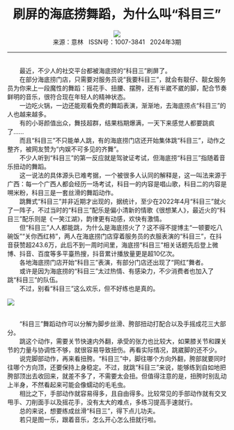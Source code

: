 # <center>刷屏的海底捞舞蹈，为什么叫“科目三”</center>

<div align=center><img src="http://fslib.vip.qikan.cn/img.ashx?key=%d7%f7%d5%df%a3%ba%c3%f4%c3%f4"></div>

<center>来源：意林   ISSN号：1007-3841   2024年3期</center>

* * *

<br>　　最近，不少人的社交平台都被海底捞的“科目三”刷屏了。  
　　在部分海底捞门店，只需要对服务员说“我要科目三”，就会有靓仔、靓女服务员为你来上一段魔性的舞蹈：摇花手、扭腰、摆胯，还有半崴不崴的脚，配合节奏鲜明的音乐，很符合现在年轻人的精神状态。  
　　一边吃火锅，一边还能观看免费的舞蹈表演，渐渐地，去海底捞点“科目三”的人也越来越多。  
　　有的小哥颜值出众，舞技超群，结果档期爆满，一天下来感觉人都要跳疯了……  
　　而且“科目三”不只能单人跳，有的海底捞门店还开始集体跳“科目三”，动作之整齐，被网友赞为“内娱不可多见的齐舞”。  
　　不少人听到“科目三”的第一反应就是驾驶证考试，但海底捞“科目三”指随着音乐扭动的舞蹈。  
　　这一说法的具体源头已难考据，一个被很多人认同的解释是，这一叫法来源于广西：每一个广西人都会经历一场考试，科目一的内容是唱山歌，科目二的内容是嗍米粉，科目三是一套丝滑的舞蹈动作。  
　　跳舞式“科目三”并非近期才出现的，据统计，至少在2022年4月“科目三”就火了一阵子，不过当时的“科目三”配乐是偏小清新的情歌《很想某人》，最近火的“科目三”配乐则是《一笑江湖》，韵律更有动感，欢快有激情。  
　　但“科目三”人人都能跳，为什么是海底捞火了？这不得不提博主“一顿要吃八碗饭”“关你西红柿”，两人在海底捞门店穿着服务员的衣服表演的“科目三”，在抖音获赞超243.6万，此后不到一周时间里，海底捞“科目三”相关话题先后登上微博、抖音、百度等多平臺热搜，抖音累计播放量更是超10亿次。  
　　各地海底捞门店开始“科目三”表演，有部分门店还出现了“网红”舞者。  
　　或许是因为海底捞的“科目三”太过热情、有感染力，不少消费者也加入了跳“科目三”的队伍。  
　　不过，别看“科目三”这么欢乐，但不好练也是真的。

![](http://img.resource.qikan.cn/markvip/qkimages/yili/yili202403/yili20240322-1-l.jpg)

  
<br>　　“科目三”舞蹈动作可以分解为脚步丝滑、胯部扭动打配合以及手摇成花三大部分。  
　　跳这个动作，需要关节快速内外翻，承受的张力也比较大，如果膝关节和踝关节的力量与协调性不够，就很容易导致扭伤。再看实际情况，跳崴脚的还不少。  
　　说完脚部动作，再来看扭胯。“科目三”中，脚往哪个方向外翻，胯部就要同时往哪个方向顶，还要保持上身稳定。不过，就跳“科目三”来说，能够练到自如地把胯部顶出去收回来，就差不多了，不需要太会扭。但值得注意的是，扭胯时别乱动上半身，不然看起来可能会像蠕动的毛毛虫。  
　　相比之下，手部动作就容易得多，且自由得多。比较常见的手部动作就有交叉甩手、刀削面手以及摇花手，没有太大的难点，多练习提高手速就行。  
　　总的来说，想要练成丝滑“科目三”，得下点儿功夫。  
　　若只是图一乐，跟着音乐，怎么开心怎么扭就行啦。
